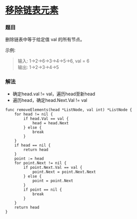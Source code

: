 # [移除链表元素](https://leetcode-cn.com/problems/remove-linked-list-elements/)

### 题目

删除链表中等于给定值 val 的所有节点。

示例:

>输入: 1->2->6->3->4->5->6, val = 6  
输出: 1->2->3->4->5

### 解法

* 确定head.val != val，遍历head至新head
* 遍历head，确定head.Next.Val != val

```
func removeElements(head *ListNode, val int) *ListNode {
	for head != nil {
		if head.Val == val {
			head = head.Next
		} else {
			break
		}
	}
	if head == nil {
		return head
	}
	point := head
	for point.Next != nil {
		if point.Next.Val == val {
			point.Next = point.Next.Next
		} else {
			point = point.Next
		}
		if point == nil {
			break
		}
	}
	return head
}
```
